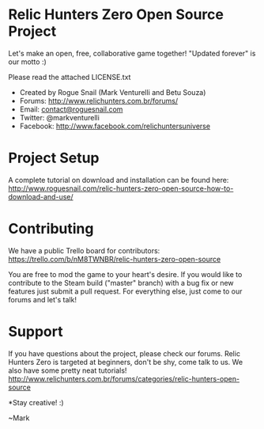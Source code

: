 Relic Hunters Zero Open Source Project
======================================

Let's make an open, free, collaborative game together! "Updated forever" is our motto :)

Please read the attached LICENSE.txt

- Created by Rogue Snail (Mark Venturelli and Betu Souza)
- Forums: http://www.relichunters.com.br/forums/
- Email: contact@roguesnail.com
- Twitter: @markventurelli
- Facebook: http://www.facebook.com/relichuntersuniverse

Project Setup
============

A complete tutorial on download and installation can be found here:
http://www.roguesnail.com/relic-hunters-zero-open-source-how-to-download-and-use/

Contributing
============

We have a public Trello board for contributors:
https://trello.com/b/nM8TWNBR/relic-hunters-zero-open-source

You are free to mod the game to your heart's desire. If you would like to contribute to the Steam build ("master" branch) with a bug fix or new features just submit a pull request. For everything else, just come to our forums and let's talk!

Support
=======

If you have questions about the project, please check our forums. Relic Hunters Zero is targeted at beginners, don't be shy, come talk to us. We also have some pretty neat tutorials!
http://www.relichunters.com.br/forums/categories/relic-hunters-open-source


*Stay creative! :)

~Mark